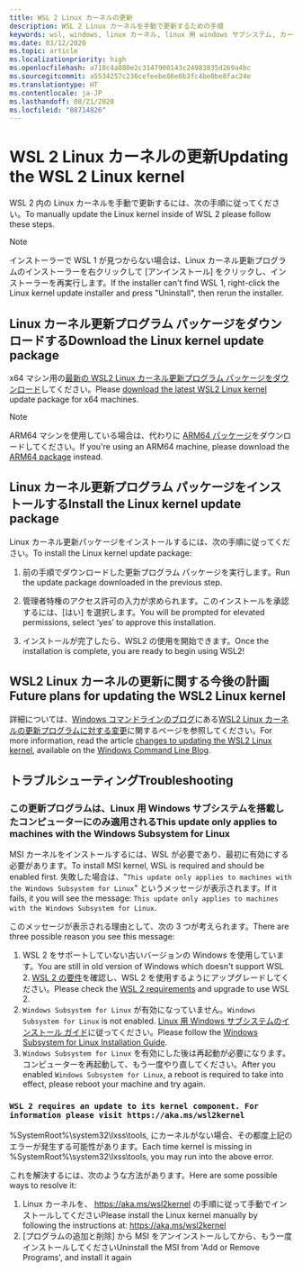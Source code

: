 ```yaml
---
title: WSL 2 Linux カーネルの更新
description: WSL 2 Linux カーネルを手動で更新するための手順
keywords: wsl, windows, linux カーネル, linux 用 windows サブシステム, カーネル
ms.date: 03/12/2020
ms.topic: article
ms.localizationpriority: high
ms.openlocfilehash: a718c4a880e2c3147900143c24983835d269a4bc
ms.sourcegitcommit: a5534257c236cefeebe86e6b3fc4be0be8fac24e
ms.translationtype: HT
ms.contentlocale: ja-JP
ms.lasthandoff: 08/21/2020
ms.locfileid: "88714826"
---
```

# <a name="updating-the-wsl-2-linux-kernel"></a><span data-ttu-id="56150-104">WSL 2 Linux カーネルの更新</span><span class="sxs-lookup"><span data-stu-id="56150-104">Updating the WSL 2 Linux kernel</span></span>

<span data-ttu-id="56150-105">WSL 2 内の Linux カーネルを手動で更新するには、次の手順に従ってください。</span><span class="sxs-lookup"><span data-stu-id="56150-105">To manually update the Linux kernel inside of WSL 2 please follow these steps.</span></span>

> [!NOTE] 
> <span data-ttu-id="56150-106">インストーラーで WSL 1 が見つからない場合は、Linux カーネル更新プログラムのインストーラーを右クリックして [アンインストール] をクリックし、インストーラーを再実行します。</span><span class="sxs-lookup"><span data-stu-id="56150-106">If the installer can't find WSL 1, right-click the Linux kernel update installer and press "Uninstall", then rerun the installer.</span></span>

## <a name="download-the-linux-kernel-update-package"></a><span data-ttu-id="56150-107">Linux カーネル更新プログラム パッケージをダウンロードする</span><span class="sxs-lookup"><span data-stu-id="56150-107">Download the Linux kernel update package</span></span>

<span data-ttu-id="56150-108">x64 マシン用の[最新の WSL2 Linux カーネル更新プログラム パッケージをダウンロード](https://wslstorestorage.blob.core.windows.net/wslblob/wsl_update_x64.msi)してください。</span><span class="sxs-lookup"><span data-stu-id="56150-108">Please [download the latest WSL2 Linux kernel](https://wslstorestorage.blob.core.windows.net/wslblob/wsl_update_x64.msi) update package for x64 machines.</span></span>

> [!NOTE]
> <span data-ttu-id="56150-109">ARM64 マシンを使用している場合は、代わりに [ARM64 パッケージ](https://wslstorestorage.blob.core.windows.net/wslblob/wsl_update_arm64.msi)をダウンロードしてください。</span><span class="sxs-lookup"><span data-stu-id="56150-109">If you're using an ARM64 machine, please download the [ARM64 package](https://wslstorestorage.blob.core.windows.net/wslblob/wsl_update_arm64.msi) instead.</span></span>

## <a name="install-the-linux-kernel-update-package"></a><span data-ttu-id="56150-110">Linux カーネル更新プログラム パッケージをインストールする</span><span class="sxs-lookup"><span data-stu-id="56150-110">Install the Linux kernel update package</span></span>

<span data-ttu-id="56150-111">Linux カーネル更新パッケージをインストールするには、次の手順に従ってください。</span><span class="sxs-lookup"><span data-stu-id="56150-111">To install the Linux kernel update package:</span></span>

  1. <span data-ttu-id="56150-112">前の手順でダウンロードした更新プログラム パッケージを実行します。</span><span class="sxs-lookup"><span data-stu-id="56150-112">Run the update package downloaded in the previous step.</span></span>

  2. <span data-ttu-id="56150-113">管理者特権のアクセス許可の入力が求められます。このインストールを承認するには、[はい] を選択します。</span><span class="sxs-lookup"><span data-stu-id="56150-113">You will be prompted for elevated permissions, select ‘yes’ to approve this installation.</span></span>

  3. <span data-ttu-id="56150-114">インストールが完了したら、WSL2 の使用を開始できます。</span><span class="sxs-lookup"><span data-stu-id="56150-114">Once the installation is complete, you are ready to begin using WSL2!</span></span>

## <a name="future-plans-for-updating-the-wsl2-linux-kernel"></a><span data-ttu-id="56150-115">WSL2 Linux カーネルの更新に関する今後の計画</span><span class="sxs-lookup"><span data-stu-id="56150-115">Future plans for updating the WSL2 Linux kernel</span></span>

<span data-ttu-id="56150-116">詳細については、[Windows コマンドラインのブログ](https://aka.ms/cliblog)にある[WSL2 Linux カーネルの更新プログラムに対する変更](https://devblogs.microsoft.com/commandline/wsl2-will-be-generally-available-in-windows-10-version-2004)に関するページを参照してください。</span><span class="sxs-lookup"><span data-stu-id="56150-116">For more information, read the article [changes to updating the WSL2 Linux kernel](https://devblogs.microsoft.com/commandline/wsl2-will-be-generally-available-in-windows-10-version-2004), available on the [Windows Command Line Blog](https://aka.ms/cliblog).</span></span>

## <a name="troubleshooting"></a><span data-ttu-id="56150-117">トラブルシューティング</span><span class="sxs-lookup"><span data-stu-id="56150-117">Troubleshooting</span></span>

### <a name="this-update-only-applies-to-machines-with-the-windows-subsystem-for-linux"></a><span data-ttu-id="56150-118">この更新プログラムは、Linux 用 Windows サブシステムを搭載したコンピューターにのみ適用される</span><span class="sxs-lookup"><span data-stu-id="56150-118">This update only applies to machines with the Windows Subsystem for Linux</span></span>
<span data-ttu-id="56150-119">MSI カーネルをインストールするには、WSL が必要であり、最初に有効にする必要があります。</span><span class="sxs-lookup"><span data-stu-id="56150-119">To install MSI kernel, WSL is required and should be enabled first.</span></span> <span data-ttu-id="56150-120">失敗した場合は、"`This update only applies to machines with the Windows Subsystem for Linux`" というメッセージが表示されます。</span><span class="sxs-lookup"><span data-stu-id="56150-120">If it fails, it you will see the message: `This update only applies to machines with the Windows Subsystem for Linux`.</span></span> 

<span data-ttu-id="56150-121">このメッセージが表示される理由として、次の 3 つが考えられます。</span><span class="sxs-lookup"><span data-stu-id="56150-121">There are three possible reason you see this message:</span></span>

1. <span data-ttu-id="56150-122">WSL 2 をサポートしていない古いバージョンの Windows を使用しています。</span><span class="sxs-lookup"><span data-stu-id="56150-122">You are still in old version of Windows which doesn't support WSL 2.</span></span> <span data-ttu-id="56150-123">[WSL 2 の要件](https://docs.microsoft.com/windows/wsl/install-win10#update-to-wsl-2)を確認し、WSL 2 を使用するようにアップグレードしてください。</span><span class="sxs-lookup"><span data-stu-id="56150-123">Please check the [WSL 2 requirements](https://docs.microsoft.com/windows/wsl/install-win10#update-to-wsl-2) and upgrade to use WSL 2.</span></span> 
2. <span data-ttu-id="56150-124">`Windows Subsystem for Linux` が有効になっていません。</span><span class="sxs-lookup"><span data-stu-id="56150-124">`Windows Subsystem for Linux` is not enabled.</span></span> <span data-ttu-id="56150-125">[Linux 用 Windows サブシステムのインストール ガイド](https://docs.microsoft.com/windows/wsl/install-win10)に従ってください。</span><span class="sxs-lookup"><span data-stu-id="56150-125">Please follow the [Windows Subsystem for Linux Installation Guide](https://docs.microsoft.com/windows/wsl/install-win10).</span></span>
3. <span data-ttu-id="56150-126">`Windows Subsystem for Linux` を有効にした後は再起動が必要になります。コンピューターを再起動して、もう一度やり直してください。</span><span class="sxs-lookup"><span data-stu-id="56150-126">After you enabled `Windows Subsystem for Linux`, a reboot is required to take into effect, please reboot your machine and try again.</span></span>

### `WSL 2 requires an update to its kernel component. For information please visit https://aka.ms/wsl2kernel`

<span data-ttu-id="56150-127">%SystemRoot%\system32\lxss\tools\, にカーネルがない場合、その都度上記のエラーが発生する可能性があります。</span><span class="sxs-lookup"><span data-stu-id="56150-127">Each time kernel is missing in %SystemRoot%\system32\lxss\tools\, you may run into the above error.</span></span>

<span data-ttu-id="56150-128">これを解決するには、次のような方法があります。</span><span class="sxs-lookup"><span data-stu-id="56150-128">Here are some possible ways to resolve it:</span></span>

1. <span data-ttu-id="56150-129">Linux カーネルを、 https://aka.ms/wsl2kernel の手順に従って手動でインストールしてください</span><span class="sxs-lookup"><span data-stu-id="56150-129">Please install the Linux kernel manually by following the instructions at: https://aka.ms/wsl2kernel</span></span>
2. <span data-ttu-id="56150-130">[プログラムの追加と削除] から MSI をアンインストールしてから、もう一度インストールしてください</span><span class="sxs-lookup"><span data-stu-id="56150-130">Uninstall the MSI from 'Add or Remove Programs', and install it again</span></span>
